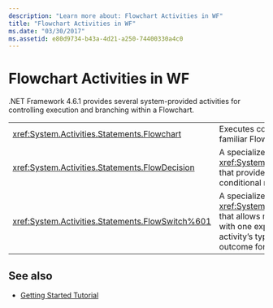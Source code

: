 ```yaml
---
description: "Learn more about: Flowchart Activities in WF"
title: "Flowchart Activities in WF"
ms.date: "03/30/2017"
ms.assetid: e80d9734-b43a-4d21-a250-74400330a4c0
---
```

# Flowchart Activities in WF

.NET Framework 4.6.1 provides several system-provided activities for controlling execution and branching within a Flowchart.

|||
|-|-|
|<xref:System.Activities.Statements.Flowchart>|Executes contained activities using the familiar Flowchart paradigm.|
|<xref:System.Activities.Statements.FlowDecision>|A specialized <xref:System.Activities.Statements.FlowNode> that provides the ability to model a conditional node with two outcomes.|
|<xref:System.Activities.Statements.FlowSwitch%601>|A specialized <xref:System.Activities.Statements.FlowNode> that allows modeling a switch construct, with one expression of a type defined in the activity’s type specifier and a single outcome for each match.|

## See also

- [Getting Started Tutorial](getting-started-tutorial.md)

